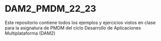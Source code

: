 # DAM2_PMDM_22_23
Este repositorio contiene todos los ejemplos y ejercicios vistos en clase para la asignatura de PMDM del ciclo Desarrollo de Aplicaciones Multiplataforma (DAM2)
 
